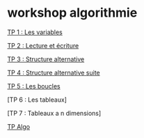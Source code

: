 # workshop algorithmie

[TP 1 : Les variables](tp.variable.md)

[TP 2 : Lecture et écriture](tp-lecture-ecriture.md)

[TP 3 : Structure alternative](tp-structure-alternative.md)

[TP 4 : Structure alternative suite]()

[TP 5 : Les boucles](tp-boucles.md)

[TP 6 : Les tableaux]

[TP 7 : Tableaux a n dimensions]

[TP Algo](tp-algo.md)

